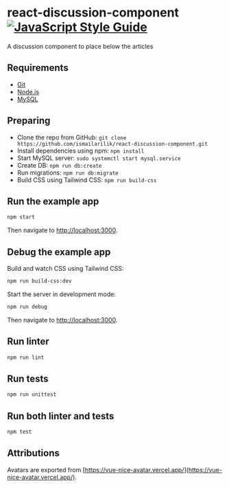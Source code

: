 # react-discussion-component [![JavaScript Style Guide](https://img.shields.io/badge/code_style-standard-brightgreen.svg)](https://standardjs.com)

A discussion component to place below the articles

## Requirements

- [Git](https://git-scm.com/downloads)
- [Node.js](https://nodejs.org/en/download/current/)
- [MySQL](https://www.mysql.com/)

## Preparing

- Clone the repo from GitHub: `git clone https://github.com/ismailarilik/react-discussion-component.git`
- Install dependencies using npm: `npm install`
- Start MySQL server: `sudo systemctl start mysql.service`
- Create DB: `npm run db:create`
- Run migrations: `npm run db:migrate`
- Build CSS using Tailwind CSS: `npm run build-css`

## Run the example app

```sh
npm start
```

Then navigate to [http://localhost:3000](http://localhost:3000).

## Debug the example app

Build and watch CSS using Tailwind CSS:

```sh
npm run build-css:dev
```

Start the server in development mode:

```sh
npm run debug
```

Then navigate to [http://localhost:3000](http://localhost:3000).

## Run linter

```sh
npm run lint
```

## Run tests

```sh
npm run unittest
```

## Run both linter and tests

```sh
npm test
```

## Attributions

Avatars are exported from [https://vue-nice-avatar.vercel.app/](https://vue-nice-avatar.vercel.app/).
